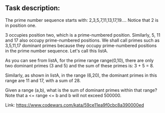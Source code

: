 ## Task description:

The prime number sequence starts with: 2,3,5,7,11,13,17,19.... Notice that 2 is in position one.

3 occupies position two, which is a prime-numbered position. Similarly, 5, 11 and 17 also occupy prime-numbered positions. We shall call primes such as 3,5,11,17 dominant primes because they occupy prime-numbered positions in the prime number sequence. Let's call this listA.

As you can see from listA, for the prime range range(0,10), there are only two dominant primes (3 and 5) and the sum of these primes is: 3 + 5 = 8.

Similarly, as shown in listA, in the range (6,20), the dominant primes in this range are 11 and 17, with a sum of 28.

Given a range (a,b), what is the sum of dominant primes within that range? Note that a <= range <= b and b will not exceed 500000.

Link:
https://www.codewars.com/kata/59ce11ea9f0cbc8a390000ed
